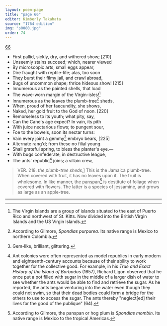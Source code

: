 ```yaml
---
layout: poem-page
title: "page 66"
editor: Kimberly Takahata
source: "1764 edition"
img: "p0080.jpg"
order: 74
---
```



[66]({{site.baseurl}}/images/{{page.img}})

- First pallid, sickly, dry, and withered show; [210]
- Unseemly stains succeed; which, nearer viewed
- By microscopic arts, small eggs appear,
- Dire fraught with reptile-life; alas, too soon
- They burst their filmy jail, and crawl abroad,
- Bugs of uncommon shape; thrice hideous show! [215]
- Innumerous as the painted shells, that load
- The wave-worn margin of the Virgin-isles![^f66n1]
- Innumerous as the leaves the plumb-tree[^f66n2] sheds,
- When, proud of her faecundity, she shows,
- Naked, her gold fruit to the God of noon. [220]
- Remorseless to its youth; what pity, say,
- Can the Cane's age expect? In vain, its pith
- With juice nectarious flows; to pungent sour,
- Foe to the bowels, soon its nectar turns:
- Vain every joint a gemmy[^f66n3] embryo bears, [225]
- Alternate rang'd; from these no filial young
- Shall grateful spring, to bless the planter's eye.—
- With bugs confederate, in destructive league,
- The ants' republic[^f66n4] joins; a villain crew,

> VER. 218. *the plumb-tree sheds*,\] This is the Jamaica plumb-tree. When covered with fruit, it has no leaves upon it. The fruit is wholesome. In like manner, the panspan[^f66n5] is destitute of foliage when covered with flowers. The latter is a species of jessamine, and grows as large as an apple-tree.

[^f66n1]: The Virgin Islands are a group of islands situated to the east of Puerto Rico and northwest of St. Kitts. Now divided into the British Virgin Islands and the US Virgin Islands.

[^f66n2]: According to Gilmore, *Spondias purpurea*. Its native range is Mexico to northern Colombia.  

[^f66n3]: Gem-like, brilliant, glittering.

[^f66n4]: Ant colonies were often represented as model republics in early modern and eighteenth-century accounts because of their ability to work together for the collective good. For example, in his *True and Exact History of the Island of Barbados* (1657), Richard Ligon observed that he once put a pot filled with sugar in the middle of a larger dish of water to see whether the ants would be able to find and retrieve the sugar. As he reported, the ants began venturing into the water even though they could not swim, so that their dead bodies could form a bridge for the others to use to access the sugar. The ants thereby "neglect[ed] their lives for the good of the publique" (64).

[^f66n5]: According to Gilmore, the panspan or hog plum is *Spondias mombin*. Its native range is Mexico to the tropical Americas.  

---
